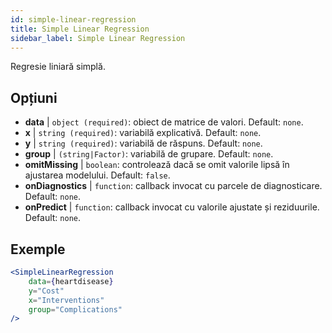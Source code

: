 ```yaml
---
id: simple-linear-regression
title: Simple Linear Regression
sidebar_label: Simple Linear Regression
---
```


Regresie liniară simplă.

## Opțiuni

* __data__ | `object (required)`: obiect de matrice de valori. Default: `none`.
* __x__ | `string (required)`: variabilă explicativă. Default: `none`.
* __y__ | `string (required)`: variabilă de răspuns. Default: `none`.
* __group__ | `(string|Factor)`: variabilă de grupare. Default: `none`.
* __omitMissing__ | `boolean`: controlează dacă se omit valorile lipsă în ajustarea modelului. Default: `false`.
* __onDiagnostics__ | `function`: callback invocat cu parcele de diagnosticare. Default: `none`.
* __onPredict__ | `function`: callback invocat cu valorile ajustate și reziduurile. Default: `none`.


## Exemple

```jsx live
<SimpleLinearRegression 
    data={heartdisease} 
    y="Cost"
    x="Interventions"
    group="Complications"
/>
```

